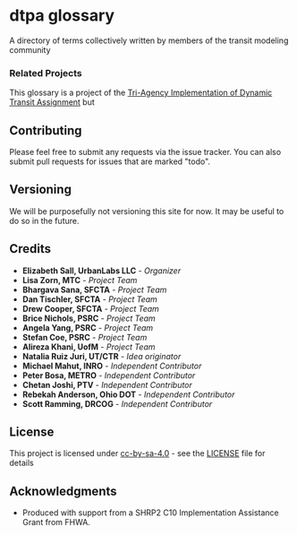 # dtpa glossary
A directory of terms collectively written by members of the transit modeling community

### Related Projects
This glossary is a project of the [Tri-Agency Implementation of Dynamic Transit Assignment](http://fast-trips.mtc.ca.gov) but

## Contributing
Please feel free to submit any requests via the issue tracker.  You can also submit pull requests for issues that are marked "todo".

## Versioning
We will be purposefully not versioning this site for now.  It may be useful to do so in the future.

## Credits
* **Elizabeth Sall, UrbanLabs LLC** - *Organizer*
* **Lisa Zorn, MTC** - *Project Team*  
* **Bhargava Sana, SFCTA** - *Project Team*  
* **Dan Tischler, SFCTA** - *Project Team*  
* **Drew Cooper, SFCTA** - *Project Team*  
* **Brice Nichols, PSRC** - *Project Team*  
* **Angela Yang, PSRC** - *Project Team*  
* **Stefan Coe, PSRC** - *Project Team*  
* **Alireza Khani, UofM** - *Project Team*  
* **Natalia Ruiz Juri, UT/CTR** - *Idea originator*  
* **Michael Mahut, INRO** - *Independent Contributor*  
* **Peter Bosa, METRO** - *Independent Contributor*
* **Chetan Joshi, PTV** - *Independent Contributor*
* **Rebekah Anderson, Ohio DOT** - *Independent Contributor*
* **Scott Ramming, DRCOG** - *Independent Contributor*

## License
This project is licensed under [cc-by-sa-4.0](https://choosealicense.com/licenses/cc-by-sa-4.0/) - see the [LICENSE](LICENSE) file for details

## Acknowledgments
* Produced with support from a SHRP2 C10 Implementation Assistance Grant from FHWA.
